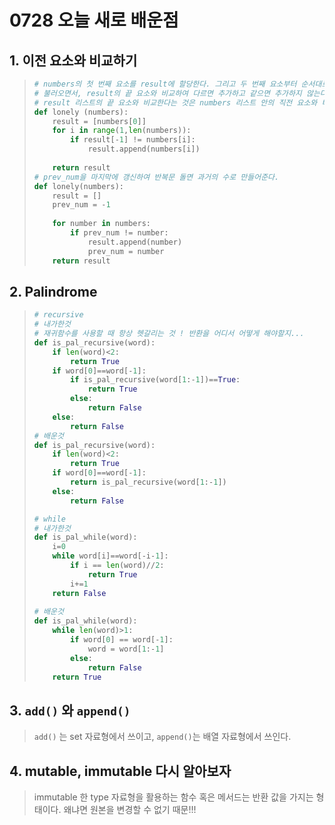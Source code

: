 # 0728 오늘 새로 배운점

## 1. 이전 요소와 비교하기

> ```python
> # numbers의 첫 번째 요소를 result에 할당한다. 그리고 두 번째 요소부터 순서대로
> # 불러오면서, result의 끝 요소와 비교하여 다르면 추가하고 같으면 추가하지 않는다. 
> # result 리스트의 끝 요소와 비교한다는 것은 numbers 리스트 안의 직전 요소와 비교하는 것과 마찬가지 
> def lonely (numbers):
>     result = [numbers[0]]
>     for i in range(1,len(numbers)):
>         if result[-1] != numbers[i]:
>             result.append(numbers[i])
>             
>     return result
> # prev_num을 마지막에 갱신하여 반복문 돌면 과거의 수로 만들어준다.
> def lonely(numbers):
>     result = []
>     prev_num = -1
>     
>     for number in numbers:
>         if prev_num != number:
>             result.append(number)
>             prev_num = number
>     return result
> ```

## 2. Palindrome

> ```python
> # recursive
> # 내가한것
> # 재귀함수를 사용할 때 항상 헷갈리는 것 ! 반환을 어디서 어떻게 해야할지...
> def is_pal_recursive(word):
>     if len(word)<2:
>         return True
>     if word[0]==word[-1]:
>         if is_pal_recursive(word[1:-1])==True:
>             return True
>         else: 
>             return False
>     else:
>         return False
> # 배운것
> def is_pal_recursive(word):
>     if len(word)<2:
>         return True
>     if word[0]==word[-1]:
>         return is_pal_recursive(word[1:-1])
>     else:
>         return False        
> ```
>
> ```python
> # while
> # 내가한것
> def is_pal_while(word):
>     i=0
>     while word[i]==word[-i-1]:
>         if i == len(word)//2:
>             return True
>         i+=1
>     return False
>         
> # 배운것    
> def is_pal_while(word):
>     while len(word)>1:
>         if word[0] == word[-1]:
>             word = word[1:-1]
>         else:
>             return False
>     return True
> ```

## 3. `add()` 와 `append()`

> `add()` 는 set 자료형에서 쓰이고, `append()`는 배열 자료형에서 쓰인다.

## 4. mutable, immutable 다시 알아보자

> immutable 한 type 자료형을 활용하는 함수 혹은 메서드는 반환 값을 가지는 형태이다. 왜냐면 원본을 변경할 수 없기 때문!!!